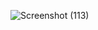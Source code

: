 ![Screenshot (113)](https://user-images.githubusercontent.com/116736363/232349335-e48bf73f-0122-4269-9fb9-1fa981a6d702.png)
